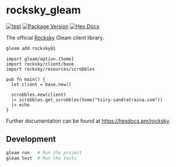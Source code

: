 # rocksky_gleam

[![test](https://github.com/tsirysndr/rocksky_gleam/actions/workflows/test.yml/badge.svg)](https://github.com/tsirysndr/rocksky_gleam/actions/workflows/test.yml)
[![Package Version](https://img.shields.io/hexpm/v/rocksky)](https://hex.pm/packages/rocksky)
[![Hex Docs](https://img.shields.io/badge/hex-docs-ffaff3)](https://hexdocs.pm/rocksky/)

The official [Rocksky](https://rocksky.app) Gleam client library.

```sh
gleam add rocksky@1
```
```gleam
import gleam/option.{Some}
import rocksky/client/base
import rocksky/resources/scrobbles

pub fn main() {
  let client = base.new()

  scrobbles.new(client)
  |> scrobbles.get_scrobbles(Some("tsiry-sandratraina.com"))
  |> echo
}

```

Further documentation can be found at <https://hexdocs.pm/rocksky>.

## Development

```sh
gleam run   # Run the project
gleam test  # Run the tests
```
